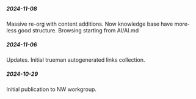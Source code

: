 

##### 2024-11-08
Massive re-org with content additions. Now knowledge base have more-less good
structure. Browsing starting from AI/AI.md

##### 2024-11-06
Updates. Initial trueman autogenerated links collection.

##### 2024-10-29
Initial publication to NW workgroup.


